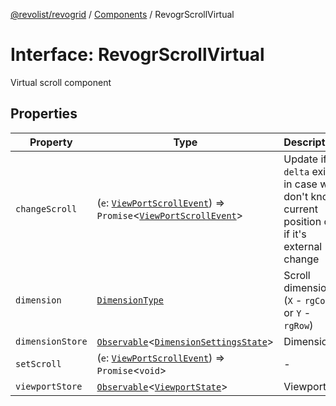 [@revolist/revogrid](README.md) / [Components](Namespace.Components.md) / RevogrScrollVirtual

# Interface: RevogrScrollVirtual

Virtual scroll component

## Properties

| Property | Type | Description | Defined in |
| ------ | ------ | ------ | ------ |
| `changeScroll` | (`e`: [`ViewPortScrollEvent`](TypeAlias.ViewPortScrollEvent.md)) => `Promise`\<[`ViewPortScrollEvent`](TypeAlias.ViewPortScrollEvent.md)\> | Update if `delta` exists in case we don't know current position or if it's external change | [src/components.d.ts:624](https://github.com/revolist/revogrid/blob/477507f867ff98f395e0119897545945e222b246/src/components.d.ts#L624) |
| `dimension` | [`DimensionType`](TypeAlias.DimensionType.md) | Scroll dimension (`X` - `rgCol` or `Y` - `rgRow`) | [src/components.d.ts:628](https://github.com/revolist/revogrid/blob/477507f867ff98f395e0119897545945e222b246/src/components.d.ts#L628) |
| `dimensionStore` | [`Observable`](TypeAlias.Observable.md)\<[`DimensionSettingsState`](Interface.DimensionSettingsState.md)\> | Dimensions | [src/components.d.ts:632](https://github.com/revolist/revogrid/blob/477507f867ff98f395e0119897545945e222b246/src/components.d.ts#L632) |
| `setScroll` | (`e`: [`ViewPortScrollEvent`](TypeAlias.ViewPortScrollEvent.md)) => `Promise`\<`void`\> | - | [src/components.d.ts:633](https://github.com/revolist/revogrid/blob/477507f867ff98f395e0119897545945e222b246/src/components.d.ts#L633) |
| `viewportStore` | [`Observable`](TypeAlias.Observable.md)\<[`ViewportState`](Interface.ViewportState.md)\> | Viewport | [src/components.d.ts:637](https://github.com/revolist/revogrid/blob/477507f867ff98f395e0119897545945e222b246/src/components.d.ts#L637) |
